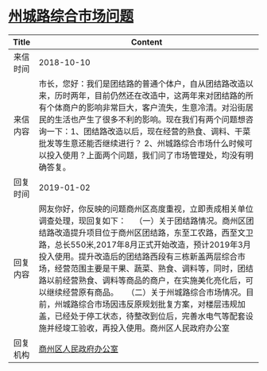 # <a href="http://www.shangluo.gov.cn/zmhd/ldxxxx.jsp?urltype=leadermail.LeaderMailContentUrl&wbtreeid=1112&leadermailid=4953">州城路综合市场问题</a>
| Title |                                                                                                                                                     Content                                                                                                                                                     |
|:-----:|-----------------------------------------------------------------------------------------------------------------------------------------------------------------------------------------------------------------------------------------------------------------------------------------------------------------|
| 来信时间  | 2018-10-10                                                                                                                                                                                                                                                                                                      |
| 来信内容  | 市长，您好：我们是团结路的普通个体户，自从团结路改造以来，历时两年，目前仍然还在改造中，这两年来对团结路的所有个体商户的影响非常巨大，客户流失，生意冷清。对沿街居民的生活也产生了很多不利的影响。现在我们有两个问题想咨询一下：1、团结路改造以后，现在经营的熟食、调料、干菜批发等生意还能否继续进行？ 2、州城路综合市场什么时候可以投入使用？上面两个问题，我们问了市场管理处，均没有明确答复。                                                                                                              |
| 回复时间  | 2019-01-02                                                                                                                                                                                                                                                                                                      |
| 回复内容  | 网友你好，你反映的问题商州区高度重视，立即责成相关单位调查处理，现回复如下：    （一）关于团结路情况。商州区团结路改造提升项目位于商州区团结路，东至工农路，西至文卫路，总长550米,2017年8月正式开始改造，预计2019年3月投入使用。提升改造后的团结路西段有三栋新盖两层综合市场，经营范围主要是干果、蔬菜、熟食、调料等，同时，团结路以前经营熟食、调料等商品的商户，在实施美化亮化后，可以继续经营原有商品。    （二）关于州城路综合市场情况。目前，州城路综合市场因违反原规划批复方案，对楼层违规加盖，已经处于停工状态，待整改到位后，完善水电气等配套设施并经竣工验收，再投入使用。商州区人民政府办公室 |
| 回复机构  | <a href="../../category/agencies/商州区人民政府办公室.md">商州区人民政府办公室</a>                                                                                                                                                                                                                                                  |